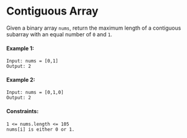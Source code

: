 # Contiguous Array

Given a binary array ```nums```, return the maximum length of a contiguous subarray with an equal number of ```0``` and ```1```.

#### Example 1:
```
Input: nums = [0,1]
Output: 2
```

#### Example 2:
```
Input: nums = [0,1,0]
Output: 2
```

#### Constraints:
```
1 <= nums.length <= 105
nums[i] is either 0 or 1.
```
